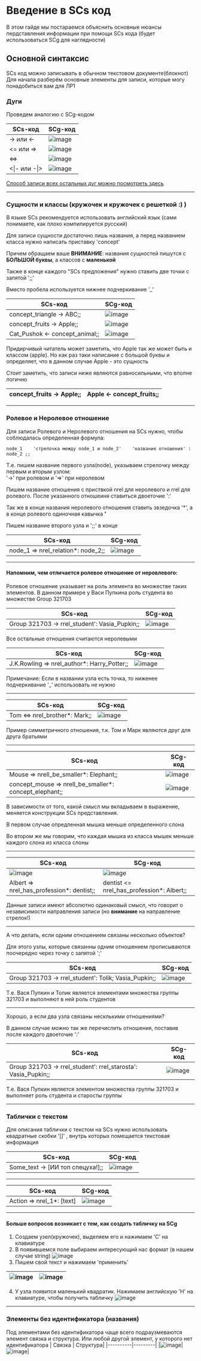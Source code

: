 # Введение в SCs код

В этом гайде мы постараемся объяснить основные нюансы пердставления информации при помощи SCs кода (будет использоваться SCg для наглядности)

## Основной синтаксис
SCs код можно записывать в обычном текстовом документе(блокнот)
Для начала разберём основные элементы для записи, которые могу понадобиться вам для ЛР1
### Дуги
Проведем аналогию с SCg-кодом

| SCs-код | SCg-код |
|----------|---------|
|-> или <-|![image](https://github.com/user-attachments/assets/8acfb5fe-a84d-4e23-a619-9a0fb23181dd)
|<= или =>|![image](https://github.com/user-attachments/assets/6a0d5226-391f-4e7d-b085-89f0a52650fe)
|<=>|![image](https://github.com/user-attachments/assets/a4f00478-1858-4d6f-be28-d899cc1503e3)
|<\|- или -\|>|![image](https://github.com/user-attachments/assets/bed61382-9552-44ef-9c6a-114f9fad1fca)


[Способ записи всех остальных дуг можно посмотреть здесь](https://ostis-ai.github.io/sc-machine/scs/scs/)

*********

### Сущности и классы (кружочек и кружочек с решеткой :) )

В языке SCs рекомендуется использовать английский язык (сами понимаете, как плохо компилируется русский)

Для записи сущности достаточно лишь названия, а перед названием класса нужно написать приставку 'concept' 

Причем обращаем ваше **ВНИМАНИЕ**: названия сущностей пишутся с **БОЛЬШОЙ буквы**, а классов с **маленькой**

Также в конце каждого "SCs предложения" нужно ставить две точки с запятой ';;'

Вместо пробела используется нижнее подчеркивание '_'

| SCs-код | SCg-код |
|----------|---------|
|concept_triangle -> ABC;;|![image](https://github.com/user-attachments/assets/dabfc3d4-215a-41c7-9b0f-74b296cce497)
|concept_fruits -> Apple;;|![image](https://github.com/user-attachments/assets/5c28bafb-9240-47a6-8ad3-832869eb9c7a)|
|Cat_Pushok <- concept_animal;;|![image](https://github.com/user-attachments/assets/9f665673-e02f-4de9-ac27-00dc5e40ec34)|

Придирчивый читатель может заметить, что Apple так же может быть и классом (apple). Но как раз таки написание с большой буквы и определяет, что в данном случае Apple - это сущность 

Стоит заметить, что записи ниже являются равносильными, что вполне логично

|concept_fruits -> Apple;;|Apple <- concept_fruits;;|
|----------|---------|

***

### Ролевое и Неролевое отношение

Для записи Ролевого и Неролевого отношения на SCs нужно, чтобы соблюдалась определенная формула:
```
node_1    'стрелочка между node_1 и node_2'    'название отношения' : node_2 ;;
```
Т.е. пишем название первого узла(node), указываем стрелочку между первым и вторым узлом: <br> '->' при ролевом и '=>' при неролевом

Пишем название отношения с приствкой nrel для неролевого и rrel для ролевого. После указанного отношеиня ставиться двоеточие ':'

Так же в конце названия неролевого отношения ставить звзедочка '*', а в конце ролевого одиночная кавычка **'** 

Пишем название второго узла и ';;' в конце 


 
| SCs-код | SCg-код |
|----------|---------|
|node_1 => nrel_relation*: node_2;;|![image](https://github.com/user-attachments/assets/c7c803e7-f882-46db-a684-ba52a8c91b98)|

***

#### Напомним, чем отличается ролевое отношение от неровлевого:

Ролевое отношение указывает на роль элемента во множестве таких элементов. В данном примере у Васи Пупкина роль студента во множестве Group 321703

| SCs-код | SCg-код |
|----------|---------|
|Group 321703 -> rrel_student': Vasia_Pupkin;;|![image](https://github.com/user-attachments/assets/10b67e50-0fe2-41f3-ab75-e68a27aeb1da)|

Все остальные отношения считаются неролевыми

| SCs-код | SCg-код |
|----------|---------|
|J.K.Rowling => nrel_author*: Harry_Potter;;|![image](https://github.com/user-attachments/assets/0848660b-31ae-4191-8ed9-65db413ba976)|

Примечание: Если в названии узла есть точка, то ниженее подчеркивание '_' использовать не нужно

***

| SCs-код | SCg-код |
|----------|---------|
|Tom <=> nrel_brother*: Mark;;|![image](https://github.com/user-attachments/assets/183dae28-5ee7-4d91-bfd8-7d065804c322)|

Пример симметричного отношения, т.к. Том и Марк являются друг для друга братьями

***

| SCs-код | SCg-код |
|----------|---------|
|Mouse => nrell_be_smaller*: Elephant;;|![image](https://github.com/user-attachments/assets/81add326-3f9a-40f7-9159-c55d63b743ef)|
|concept_mouse  => nrell_be_smaller*: concept_elephant;;|![image](https://github.com/user-attachments/assets/87c80e6f-dcad-4516-890a-d7cf48b6733d)|

В зависимости от того, какой смысл мы вкладываем в выражение, меняется конструкции SCs представления.

В первом случае опредленная мышка меньше определенного слона

Во втором же мы говорим, что каждая мышка из класса мышек меньше каждого слона из класса слоны

***

| SCs-код | SCg-код |
|----------|---------|
|![image](https://github.com/user-attachments/assets/b9117e3d-b673-4485-bc63-4e864f3fbac6)|![image](https://github.com/user-attachments/assets/6a8bcf2b-2ccb-4ac2-911f-693ea4037d62)|
|Albert => nrel_has_profession*: dentist;;|dentist <= nrel_has_profession*: Albert;;|

Данные записи имеют абсолютно одинаковый смысл, что говорит о независимости направления записи (но **внимание** на направление стрелок!)

***

А что делать, если одним отношением связаны несколько объектов?

Для этого узлы, которые связанны одним отношением прописываются поочередно через точку с запятой ';' 

| SCs-код | SCg-код |
|----------|---------|
|Group 321703 -> rrel_student': Tolik; Vasia_Pupkin;;|![image](https://github.com/user-attachments/assets/7875473a-a05a-4eef-8a52-f844c00127a9)|

Т.е. Вася Пупкин и Толик является элементами множества группы 321703 и выполняют в ней роль студентов
***

Хорошо, а если два узла связаны несклькими отношениями?

В данном случае можно так же перечислить отношения, поставив после каждого двоеточие ':'

| SCs-код | SCg-код |
|----------|---------|
|Group 321703 -> rrel_student': rrel_starosta': Vasia_Pupkin;;|![image](https://github.com/user-attachments/assets/5eb824c9-5786-4143-9112-7ae01aa4623e)|

Т.е. Вася Пупкин является элементом множества группы 321703 и выполняет роль студента и старосты группы

***

### Таблички с текстом

Для описания таблички с текстом на SCs нужно использовать квадратные скобки '[]' , внутрь которых помещается текстовая информация

| SCs-код | SCg-код |
|----------|---------|
|Some_text -> [ИИ топ спецуха!];;|![image](https://github.com/user-attachments/assets/ff834ce8-d599-4da5-9490-c6e3acc24d26)|

***
| SCs-код | SCg-код |
|----------|---------|
|Action => nrel_1*: [text]|![image](https://github.com/user-attachments/assets/041642eb-8dbb-43c9-8d28-15b22b82260c)| 

***
#### Больше вопросов возникает с тем, как создать табличку на SCg

1. Создаем узел(кружочек), выделяем его и нажимаем 'C' на клавиатуре
2. В появившемся поле выбираем интересующий нас формат (в нашем случае string)
  ![image](https://github.com/user-attachments/assets/eacc7c57-2654-45f6-b4e2-f15eec0203e6)
3. Пишем свой текст и нажимаем 'применить'



|![image](https://github.com/user-attachments/assets/0845f26a-3ab1-4c69-896e-62bd8bc25d99)|![image](https://github.com/user-attachments/assets/9d1f041e-e149-479e-89e7-f5e0dd6c9675)|
|----------|---------|


4. У узла появится маленький квадратик. Нажимаем английскую 'H' на клавиатуре, чтобы получить табличку 
![image](https://github.com/user-attachments/assets/a880712b-18c8-48c6-a78b-41032aa79283)

***
### Элементы без идентификатора (названия)

Под элементами без идентификатора чаще всего подраузмеваются элемент связка и структура. Или любой другой элемент, у которого нет идентификатора
| Связка | Структура|
|----------|---------|
|![image](https://github.com/user-attachments/assets/b329dbe0-bac5-460b-aef7-f4bb41c81614)|![image](https://github.com/user-attachments/assets/85baaee9-9e84-4c68-b5f2-8d0ff96b8acb)|
